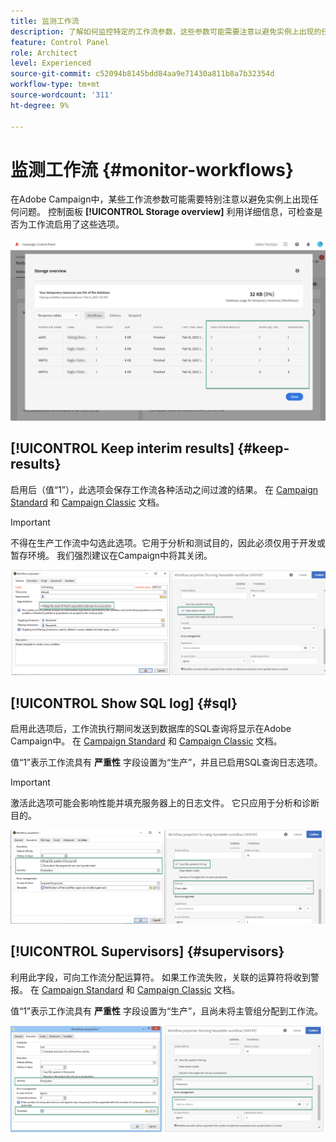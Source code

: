 ```yaml
---
title: 监测工作流
description: 了解如何监控特定的工作流参数，这些参数可能需要注意以避免实例上出现的任何问题。
feature: Control Panel
role: Architect
level: Experienced
source-git-commit: c52094b8145bdd84aa9e71430a811b8a7b32354d
workflow-type: tm+mt
source-wordcount: '311'
ht-degree: 9%

---
```


# 监测工作流 {#monitor-workflows}

<!--## Clean paused and completed workflows

When [!DNL Adobe Campaign] workflows are paused or completed, they leave temporary tables on your instances database that consume space and can lead to performance issues.

Control Panel allows you to identify those workflows and clean the temporary resources generated on your instances.

>[!NOTE]
>
>Technically, this operation executes the **[!UICONTROL Database cleanup technical workflow]** that runs on your Campaign instance everyday (see [Campaign Standard](https://experienceleague.adobe.com/docs/campaign-standard/using/administrating/application-settings/technical-workflows.html#list-of-technical-workflows) and [Campaign Classic](https://experienceleague.adobe.com/docs/campaign-classic/using/monitoring-campaign-classic/data-processing/database-cleanup-workflow.html) documentation). 

To clean paused and completed workflows, follow these steps:

1. Navigate to the **[!UICONTROL Performance monitoring]** card.

1. In the **[!UICONTROL Databases]** tab, select the instance where you want to perform the operation.

1. Access the **[!UICONTROL Storage overview]** details, then filter the list on **[!UICONTROL Temporary tables]**. Learn more on **[!UICONTROL Storage overview]** in [this page](database-storage-overview.md).

    ![](assets/wkf-monitoring-filter.png)

1. All temporary tables generated on your instances by workflows and deliveries display. Click the **[!UICONTROL Clean now]** button to delete the resources generated by paused and completed workflows.

    ![](assets/wkf-monitoring-clean.png)

1. Once the operation is confirmed, you can track the estimated remaining time in the **[!UICONTROL Storage overview]** list.

    ![](assets/wkf-monitoring-in-progress.png)

## Monitor workflow parameters -->

在Adobe Campaign中，某些工作流参数可能需要特别注意以避免实例上出现任何问题。 控制面板 **[!UICONTROL Storage overview]** 利用详细信息，可检查是否为工作流启用了这些选项。

![](assets/wkf-monitoring-parameters.png)

## **[!UICONTROL Keep interim results]** {#keep-results}

启用后（值“1”），此选项会保存工作流各种活动之间过渡的结果。 在 [Campaign Standard](https://experienceleague.adobe.com/docs/campaign-standard/using/managing-processes-and-data/executing-a-workflow/managing-execution-options.html?lang=zh-Hans) 和 [Campaign Classic](https://experienceleague.adobe.com/docs/campaign-classic/using/automating-with-workflows/introduction/workflow-best-practices.html?lang=zh-Hans#logs) 文档。

>[!IMPORTANT]
>
>不得在生产工作流中勾选此选项。它用于分析和测试目的，因此必须仅用于开发或暂存环境。 我们强烈建议在Campaign中将其关闭。

![](assets/wkf-monitoring-keep.png)

## **[!UICONTROL Show SQL log]** {#sql}

启用此选项后，工作流执行期间发送到数据库的SQL查询将显示在Adobe Campaign中。 在 [Campaign Standard](https://experienceleague.corp.adobe.com/docs/campaign-standard/using/managing-processes-and-data/executing-a-workflow/managing-execution-options.html?lang=en) 和 [Campaign Classic](https://experienceleague.adobe.com/docs/campaign-classic/using/automating-with-workflows/advanced-management/workflow-properties.html?lang=en#execution) 文档。

值“1”表示工作流具有 **严重性** 字段设置为“生产”，并且已启用SQL查询日志选项。

>[!IMPORTANT]
>
>激活此选项可能会影响性能并填充服务器上的日志文件。 它只应用于分析和诊断目的。

![](assets/wkf-monitoring-sql.png)

## **[!UICONTROL Supervisors]** {#supervisors}

利用此字段，可向工作流分配运算符。 如果工作流失败，关联的运算符将收到警报。 在 [Campaign Standard](https://experienceleague.corp.adobe.com/docs/campaign-standard/using/managing-processes-and-data/executing-a-workflow/monitoring-workflow-execution.html?lang=en#error-management) 和 [Campaign Classic](https://experienceleague.adobe.com/docs/campaign-classic/using/automating-with-workflows/advanced-management/workflow-properties.html?lang=en#error-management) 文档。

值“1”表示工作流具有 **严重性** 字段设置为“生产”，且尚未将主管组分配到工作流。

![](assets/wkf-monitoring-supervisors.png)
